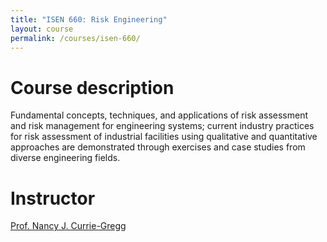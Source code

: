 ```yaml
---
title: "ISEN 660: Risk Engineering"
layout: course
permalink: /courses/isen-660/
---
```

# Course description
Fundamental concepts, techniques, and applications of risk assessment and risk management for engineering systems; current industry practices for risk assessment of industrial facilities using qualitative and quantitative approaches are demonstrated through exercises and case studies from diverse engineering fields.

# Instructor
<a href = "https://engineering.tamu.edu/industrial/profiles/currie-gregg-nancy.html">Prof. Nancy J. Currie-Gregg</a>